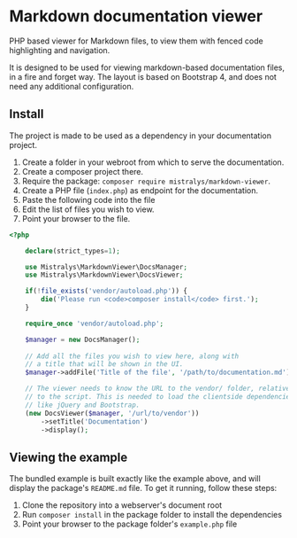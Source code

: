 # Markdown documentation viewer

PHP based viewer for Markdown files, to view them with fenced code highlighting and navigation. 

It is designed to be used for viewing markdown-based documentation files, in a fire and forget
way. The layout is based on Bootstrap 4, and does not need any additional configuration.

## Install

The project is made to be used as a dependency in your documentation project. 

1. Create a folder in your webroot from which to serve the documentation.
2. Create a composer project there.
3. Require the package: `composer require mistralys/markdown-viewer`.
4. Create a PHP file (`index.php`) as endpoint for the documentation.
5. Paste the following code into the file
6. Edit the list of files you wish to view.
7. Point your browser to the file.

```php
<?php

    declare(strict_types=1);

    use Mistralys\MarkdownViewer\DocsManager;
    use Mistralys\MarkdownViewer\DocsViewer;

    if(!file_exists('vendor/autoload.php')) {
        die('Please run <code>composer install</code> first.');
    }

    require_once 'vendor/autoload.php';

    $manager = new DocsManager();
    
    // Add all the files you wish to view here, along with
    // a title that will be shown in the UI. 
    $manager->addFile('Title of the file', '/path/to/documentation.md');

    // The viewer needs to know the URL to the vendor/ folder, relative
    // to the script. This is needed to load the clientside dependencies,
    // like jQuery and Bootstrap.
    (new DocsViewer($manager, '/url/to/vendor'))
        ->setTitle('Documentation')
        ->display();
```

## Viewing the example

The bundled example is built exactly like the example above, and will display 
the package's `README.md` file. To get it running, follow these steps:

1. Clone the repository into a webserver's document root
2. Run `composer install` in the package folder to install the dependencies
3. Point your browser to the package folder's `example.php` file
